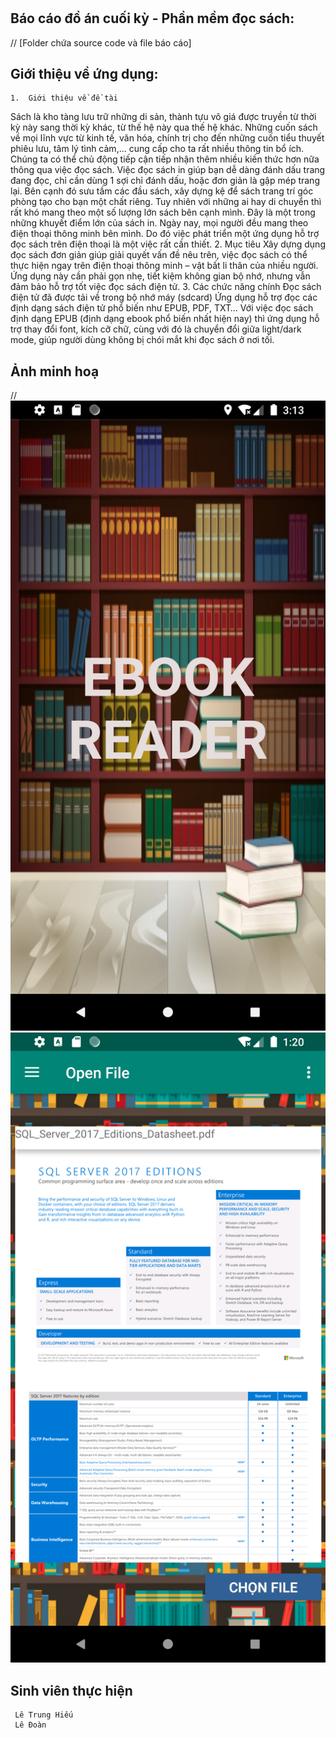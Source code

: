 # 
## Báo cáo đồ án cuối kỳ - Phần mềm đọc sách:
//
	[Folder chứa source code và file báo cáo]
	
## Giới thiệu về ứng dụng:
	1.	Giới thiệu về đề tài
Sách là kho tàng lưu trữ những di sản, thành tựu vô giá được truyền từ thời kỳ này sang thời kỳ khác, từ thế hệ này qua thế hệ khác.
Những cuốn sách về mọi lĩnh vực từ kinh tế, văn hóa, chính trị cho đến những cuốn tiểu thuyết phiêu lưu, tâm lý tình cảm,… cung cấp cho ta rất nhiều thông tin bổ ích. Chúng ta có thể chủ động tiếp cận tiếp nhận thêm nhiều kiến thức hơn nữa thông qua việc đọc sách.
Việc đọc sách in giúp bạn dễ dàng đánh dấu trang đang đọc, chỉ cần dùng 1 sợi chỉ đánh dấu, hoặc đơn giản là gập mép trang lại. Bên cạnh đó sưu tầm các đầu sách, xây dựng kệ để sách trang trí góc phòng tạo cho bạn một chất riêng. 
Tuy nhiên với những ai hay di chuyển thì rất khó mang theo một số lượng lớn sách bên cạnh mình. Đây là một trong những khuyết điểm lớn của sách in.
Ngày nay, mọi người đều mang theo điện thoại thông minh bên mình. Do đó việc phát triển một ứng dụng hỗ trợ đọc sách trên điện thoại là một việc rất cần thiết.
2.	Mục tiêu
Xây dựng dụng đọc sách đơn giản giúp giải quyết vấn đề nêu trên, việc đọc sách có thể thực hiện ngay trên điện thoại thông minh – vật bất li thân của nhiều người. Ứng dụng này cần phải gọn nhẹ, tiết kiệm không gian bộ nhớ, nhưng vẫn đảm bảo hỗ trợ tốt việc đọc sách điện tử.
3.	Các chức năng chính
Đọc sách điện tử đã được tải về trong bộ nhớ máy (sdcard)
Ứng dụng hỗ trợ đọc các định dạng sách điện tử phổ biến như EPUB, PDF, TXT…
Với việc đọc sách định dạng EPUB (định dạng ebook phổ biến nhất hiện nay) thì ứng dụng hỗ trợ thay đổi font, kích cỡ chữ, cùng với đó là chuyển đổi giữa light/dark mode, giúp người dùng không bị chói mắt khi đọc sách ở nơi tối.

## Ảnh minh hoạ
 //
	![screenshoot](https://github.com/lthieuuit/Pdf-reader/blob/master/Scrshot/SplashScreen1.png)
	![screenshoot](https://github.com/lthieuuit/Pdf-reader/blob/master/Scrshot/Screenshot_1578421212.png)

## Sinh viên thực hiện 
	 Lê Trung Hiếu
	 Lê Đoàn
		
